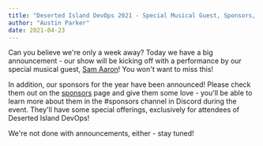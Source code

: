 ```yaml
---
title: "Deserted Island DevOps 2021 - Special Musical Guest, Sponsors, and More!"
author: "Austin Parker"
date: 2021-04-23
---
```


Can you believe we're only a week away? Today we have a big announcement - our show will be kicking off with a performance by our special musical guest, [Sam Aaron](https://twitter.com/samaaron)! You won't want to miss this!

In addition, our sponsors for the year have been announced! Please check them out on the [sponsors](/sponsors) page and give them some love - you'll be able to learn more about them in the #sponsors channel in Discord during the event. They'll have some special offerings, exclusively for attendees of Deserted Island DevOps!

We're not done with announcements, either - stay tuned!